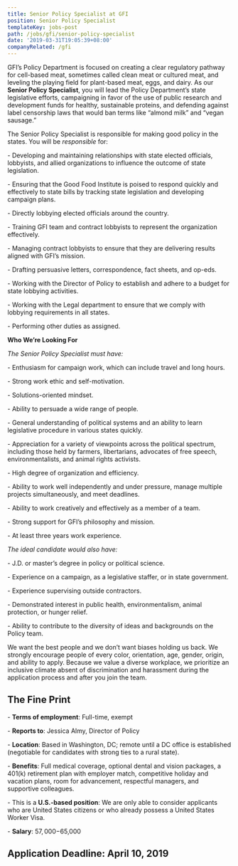 ```yaml
---
title: Senior Policy Specialist at GFI
position: Senior Policy Specialist
templateKey: jobs-post
path: /jobs/gfi/senior-policy-specialist
date: '2019-03-31T19:05:39+08:00'
companyRelated: /gfi
---
```

GFI’s Policy Department is focused on creating a clear regulatory pathway for cell-based meat, sometimes called clean meat or cultured meat, and leveling the playing field for plant-based meat, eggs, and dairy. As our **Senior Policy Specialist**, you will lead the Policy Department’s state legislative efforts, campaigning in favor of the use of public research and development funds for healthy, sustainable proteins, and defending against label censorship laws that would ban terms like “almond milk” and “vegan sausage.” 

The Senior Policy Specialist is responsible for making good policy in the states. You will be _responsible_ for:

\- Developing and maintaining relationships with state elected officials, lobbyists, and allied organizations to influence the outcome of state legislation.

\- Ensuring that the Good Food Institute is poised to respond quickly and effectively to state bills by tracking state legislation and developing campaign plans.

\- Directly lobbying elected officials around the country.

\- Training GFI team and contract lobbyists to represent the organization effectively.

\- Managing contract lobbyists to ensure that they are delivering results aligned with GFI’s mission.

\- Drafting persuasive letters, correspondence, fact sheets, and op-eds.

\- Working with the Director of Policy to establish and adhere to a budget for state lobbying activities.

\- Working with the Legal department to ensure that we comply with lobbying requirements in all states.

\- Performing other duties as assigned.



**Who We’re Looking For** 

_The Senior Policy Specialist must have:_

\- Enthusiasm for campaign work, which can include travel and long hours.

\- Strong work ethic and self-motivation.

\- Solutions-oriented mindset.

\- Ability to persuade a wide range of people.

\- General understanding of political systems and an ability to learn legislative procedure in various states quickly.

\- Appreciation for a variety of viewpoints across the political spectrum, including those held by farmers, libertarians, advocates of free speech, environmentalists, and animal rights activists.

\- High degree of organization and efficiency.

\- Ability to work well independently and under pressure, manage multiple projects simultaneously, and meet deadlines.

\- Ability to work creatively and effectively as a member of a team.

\- Strong support for GFI’s philosophy and mission.

\- At least three years work experience.



_The ideal candidate would also have:_

\- J.D. or master’s degree in policy or political science.

\- Experience on a campaign, as a legislative staffer, or in state government.

\- Experience supervising outside contractors.

\- Demonstrated interest in public health, environmentalism, animal protection, or hunger relief.

\- Ability to contribute to the diversity of ideas and backgrounds on the Policy team.



We want the best people and we don’t want biases holding us back. We strongly encourage people of every color, orientation, age, gender, origin, and ability to apply. Because we value a diverse workplace, we prioritize an inclusive climate absent of discrimination and harassment during the application process and after you join the team.

## The Fine Print

\- **Terms of employment**: Full-time, exempt

\- **Reports to**: Jessica Almy, Director of Policy

\- **Location**: Based in Washington, DC; remote until a DC office is established (negotiable for candidates with strong ties to a rural state).

\- **Benefits**: Full medical coverage, optional dental and vision packages, a 401(k) retirement plan with employer match, competitive holiday and vacation plans, room for advancement, respectful managers, and supportive colleagues.

\- This is a **U.S.-based position**: We are only able to consider applicants who are United States citizens or who already possess a United States Worker Visa.

\- **Salary**: $57,000-$65,000



## Application Deadline: April 10, 2019
